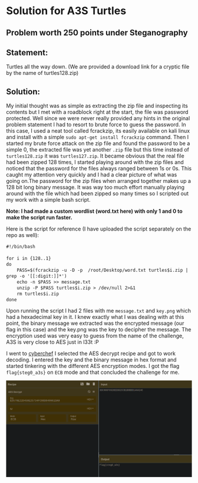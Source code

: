 # Solution for A3S Turtles

## Problem worth 250 points under Steganography
## Statement:
Turtles all the way down.
(We are provided a download link for a cryptic file by the name of turtles128.zip)

## Solution:
My initial thought was as simple as extracting the zip file and inspecting its contents but I met with a roadblock right at the start, the file was password protected. Well since we were never really provided any hints in the original problem statement I had to resort to brute force to guess the password. In this case, I used a neat tool called fcrackzip, its easily available on kali linux and install with a simple ```sudo apt-get install fcrackzip``` command. Then I started my brute force attack on the zip file and found the password to be a simple 0, the extracted file was yet another ```.zip``` file but this time instead of ```turtles128.zip``` it was ```turtles127.zip```. It became obvious that the real file had been zipped 128 times, I started playing around with the zip files and noticed that the password for the files always ranged between 1s or 0s. This caught my attention very quickly and I had a clear picture of what was going on.The password for the zip files when arranged together makes up a 128 bit long binary message. It was way too much effort manually playing around with the file which had been zipped so many times so I scripted out my work with a simple bash script. 

**Note: I had made a custom wordlist (word.txt here) with only 1 and 0 to make the script run faster.**

Here is the script for reference (I have uploaded the script separately on the repo as well):
```
#!/bin/bash

for i in {128..1}
do 
	PASS=$(fcrackzip -u -D -p  /root/Desktop/word.txt turtles$i.zip | grep -o '[[:digit:]]*')
	echo -n $PASS >> message.txt  
	unzip -P $PASS turtles$i.zip > /dev/null 2>&1
	rm turtles$i.zip
done
```
Upon running the script I had 2 files with me ```message.txt``` and ```key.png``` which had a hexadecimal key in it. I knew exactly what I was dealing with at this point, the binary message we extracted was the encrypted message (our flag in this case) and the key.png was the key to decipher the message. The encryption used was very easy to guess from the name of the challenge, A3S is very close to AES just in l33t :P

I went to [cyberchef](https://gchq.github.io/CyberChef/) I selected the AES decrypt recipe and got to work decoding. I entered the key and the binary message in hex format and started tinkering with the different AES encryption modes. I got the flag ```flag{steg0_a3s}``` on ```ECB``` mode and that concluded the challenge for me. 

![A3S Turtles](images/A3S%20Turtles.png)
